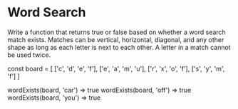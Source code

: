 # Word Search

Write a function that returns true or false based on whether a word search match exists.
Matches can be vertical, horizontal, diagonal, and any other shape as long as each letter is next to each other.
A letter in a match cannot be used twice.

const board = [
    ['c', 'd', 'e', 'f'],
    ['e', 'a', 'm', 'u'],
    ['r', 'x', 'o', 'f'],
    ['s', 'y', 'm', 'f']
]

wordExists(board, 'car') => true
wordExists(board, 'off') => true
wordExists(board, 'you') => true